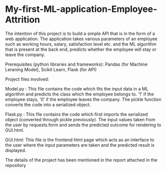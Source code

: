 # My-first-ML-application-Employee-Attrition
The intention of this project is to build a simple API that is in the form of a web application. The application takes various parameters of an employee such as working hours, salary, satisfaction level etc. and the ML algorithm that is present at the back end, predicts whether the employee will stay or leave the company.

Prerequisites (python libraries and frameworks):
Pandas (for Machine Leraning Model), Scikit Learn, Flask (for API)

Project files involved:

Model.py : This file contains the code which fits the input data in a ML algorithm and predicts the class which the employee belongs to. ‘1’ if the employee stays, ‘0’ if the employee leaves the company. The pickle function converts the code into a serialized object.

Flask.py : This file contains the code which first imports the serialized object (converted through pickle previously). The input values taken from the user by requests.form and sends the predicted outcome for rendering to GUI.html.

GUI.html: This file is the frontend html page which acts as an interface to the user where the input parameters are taken and the predicted result is displayed.

The details of the project has been mentioned in the report attached in the repository
